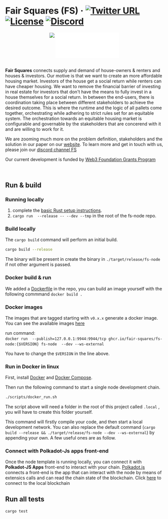 

# Fair Squares (FS) &middot; [![Twitter URL](https://img.shields.io/twitter/follow/fairsquares?style=social)](https://twitter.com/fairsquares) [![License](https://img.shields.io/github/license/fair-Squares/fair-squares)](https://github.com/Fair-Squares/fair-squares/blob/main/LICENSE) [![Discord](https://img.shields.io/badge/Discord-gray?logo=discord)](https://discord.gg/5u3dxE49V5)

<div align=center>
    <img align=top src="https://fair-squares.nl/assets/fs_light.png" width=30%/>
    <img align=top src="assets/img/web3_foundation_grants_badge_white.svg" width=40%/>
</div>
</br>

**Fair Squares** connects supply and demand of house-owners & renters and houses & investors. Our motive is that we want to create an more affordable housing market. Investors of the house get a social return while renters can have cheaper housing. We want to remove the financial barrier of investing in real estate for investors that don't have the means to fully invest in a house themselves for a social return. In between the end-users, there is coordination taking place between different stakeholders to achieve the desired outcome. This is where the runtime and the logic of all pallets come together, orchestrating while adhering to strict rules set for an equitable system. The orchestration towards an equitable housing market is configurable and governable by the stakeholders that are concerend with it and are willing to work for it. 

We are zooming much more on the problem definition, stakeholders and the solution in our paper on our [website](https://fair-squares.nl/). To learn more and get in touch with us, please join our [discord channel FS](https://discord.gg/5u3dxE49V5)

Our current development is funded by [Web3 Foundation Grants Program](https://github.com/w3f/Grants-Program)

</br>

## Run & build
### Running locally
1. complete the [basic Rust setup instructions](./docs/rust-setup.md).
1. `cargo run  --release -- --dev --tmp` in the root of the fs-node repo.
### Build locally

The `cargo build` command will perform an initial build. 

```sh
cargo build --release
```
The binary will be present in create the binary in `./target/release/fs-node` if not other argument is passed. 

### Docker build & run
We added a [Dockerfile](https://github.com/Fair-Squares/fair-squares/blob/main/Dockerfile) in the repo, you can build an image yourself with the following commmand `docker build .`

### Docker images

The images that are tagged starting with `v0.x.x` generate a docker image. You can see the available images [here](https://github.com/Fair-Squares/fair-squares/pkgs/container/fs-node)

run command: </br> 
`docker run  --publish=127.0.0.1:9944:9944/tcp ghcr.io/fair-squares/fs-node:{$VERSION} fs-node  --dev --ws-external`

You have to change the `$VERSION` in the line above.

### Run in Docker in linux

First, install [Docker](https://docs.docker.com/get-docker/) and
[Docker Compose](https://docs.docker.com/compose/install/).

Then run the following command to start a single node development chain.
```bash
./scripts/docker_run.sh
```
The script above will need a folder in the root of this project called `.local` , you will have to create this folder yourself.


This command will firstly compile your code, and then start a local development network. You can also replace the default command
(`cargo build --release && ./target/release/fs-node --dev --ws-external`)
by appending your own. A few useful ones are as follow.

### Connect with Polkadot-Js apps front-end

Once the node template is running locally, you can connect it with **Polkadot-JS Apps** front-end to interact with your chain. [Polkadot.js](https://polkadot.js.org/apps/#/explorer?rpc=ws://localhost:9944) connects a front-end is the app that can interact with the node by means of extensics calls and can read the chain state of the blockchain. Click [here](https://polkadot.js.org/apps/#/explorer?rpc=ws://localhost:9944) to connect to the local blockchain

## Run all tests

```
cargo test
```